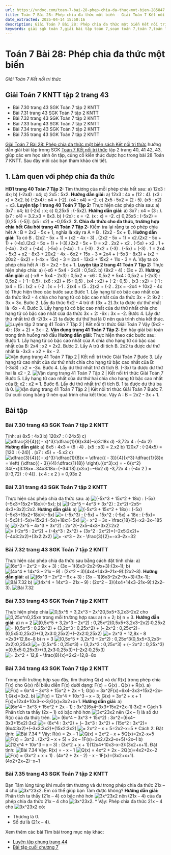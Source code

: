 ```yaml
---
url: https://vndoc.com/toan-7-bai-28-phep-chia-da-thuc-mot-bien-285847
title: Toán 7 Bài 28: Phép chia đa thức một biến - Giải Toán 7 Kết nối tri thức - VnDoc.com
date_extracted: 2025-04-14 15:50:16
description: Giải Toán 7 Bài 28: Phép chia đa thức một biến Kết nối tri thức bao gồm đáp án và lời giải chi tiết cho từng bài tập trong SGK Toán 7 cho các em học sinh tham khảo luyện Giải Toán 7 hiệu quả.
keywords: giải sgk toán 7,giải bài tập toán 7,soạn toán 7,toán 7,toán lớp 7,giải toán 7,sgk toán 7,toan 7,giai toan 7,toán 7 tập 1,toán lớp 7 tập 2,bài tập toán lớp 7,giải bài tập toán lớp 7,sgk toán 7 tập 2,toán 7 kết nối tri thức,giải toán 7 kết nối tri thức,giải toán 7 kntt,Toán 7 Bài 28 Phép chia đa thức một biến,Bài 28 Phép chia đa thức một biến,Giải Toán 7 Kết nối tri thức bài 28,toán lớp 7 Kết nối tri thức bài 28,Phép chia đa thức một biến
---
```


# Toán 7 Bài 28: Phép chia đa thức một biến
 _Giải Toán 7 Kết nối tri thức_
## Giải Toán 7 KNTT tập 2 trang 43
  * Bài 7.30 trang 43 SGK Toán 7 tập 2 KNTT
  * Bài 7.31 trang 43 SGK Toán 7 tập 2 KNTT
  * Bài 7.32 trang 43 SGK Toán 7 tập 2 KNTT
  * Bài 7.33 trang 43 SGK Toán 7 tập 2 KNTT
  * Bài 7.34 trang 43 SGK Toán 7 tập 2 KNTT
  * Bài 7.35 trang 43 SGK Toán 7 tập 2 KNTT

[Giải Toán 7 Bài 28: Phép chia đa thức một biến sách Kết nối tri thức](<https://vndoc.com/toan-7-bai-28-phep-chia-da-thuc-mot-bien-285847>) hướng dẫn giải bài tập trong SGK [Toán 7 Kết nối tri thức](<https://vndoc.com/toan-7-tap-2-kntt>) tập 2 trang 40, 41 42, 43, giúp các em học sinh ôn tập, củng cố kiến thức được học trong bài 28 Toán 7 KNTT. Sau đây mời các bạn tham khảo chi tiết.
## **1\. Làm quen với phép chia đa thức**
**HĐ1 trang 40 Toán 7 Tập 2:** Tìm thương của mỗi phép chia hết sau:
a\) 12x3 : 4x;
b\) \(-2x4\) : x4;
c\) 2x5 : 5x2.
**Hướng dẫn giải:**
a\) 12x3 : 4x = \(12 : 4\). \(x3 : x\) = 3x2.
b\) \(-2x4\) : x4 = \(-2\). \(x4 : x4\) = -2.
c\) 2x5 : 5x2 = \(2 : 5\). \(x5 : x2\) = x3.
**Luyện tập 1 trang 40 Toán 7 Tập 2:** Thực hiện các phép chia sau:
a\) 3x7 : x4;
b\) \(-2x\) : x;
c\) 0,25x5 : \(-5x2\).
**Hướng dẫn giải:**
a\) 3x7 : x4 = \(3 : \). \(x7 : x4\) = 3.2.x3 = 6x3.
b\) \(-2x\) : x = -2. \(x : x\) = -2.
c\) 0,25x5 : \(-5x2\) = \[0,25 : \(-5\)\]. \(x5 : x2\) = -0,05x3.
**2\. Chia đa thức cho đa thức, trường hợp chia hết**
**Câu hỏi trang 41 Toán 7 Tập 2:** Kiểm tra lại rằng ta có phép chia hết A : B = 2x2 \- 5x + 1, nghĩa là xảy ra
A = B . \(2x2 \- 5x + 1\).
**Hướng dẫn giải:**
Ta có B . \(2x2 \- 5x + 1\) = \(x2 \- 4x - 3\) . \(2x2 \- 5x + 1\)
= x2.\(2x2 \- 5x + 1\) + \(-4x\).\(2x2 \- 5x + 1\) + \(-3\).\(2x2 \- 5x + 1\)
= x2 . 2x2 \+ x2 . \(-5x\) + x2 . 1 + \(-4x\) . 2x2 \+ \(-4x\) . \(-5x\) + \(-4x\) . 1 + \(-3\) . 2x2
\+ \(-3\) . \(-5x\) + \(-3\) . 1
= 2x4 \- 5x3 \+ x2 \- 8x3 \+ 20x2 \- 4x - 6x2 \+ 15x - 3
= 2x4 \+ \(-5x3 \- 8x3\) + \(x2 \+ 20x2 \- 6x2\) + \(-4x + 15x\) - 3
= 2x4 \- 13x3 \+ 15x2 \+ 11x - 3
= A.
Vậy ta có phép chia hết A : B = 2x2 \- 5x + 1.
**Luyện tập 2 trang 41 Toán 7 Tập 2:** Thực hiện phép chia:
a\) \(-x6 \+ 5x4 \- 2x3\) : 0,5x2.
b\) \(9x2 \- 4\) : \(3x + 2\).
**Hướng dẫn giải:**
a\) \(-x6 \+ 5x4 \- 2x3\) : 0,5x2
= -x6 : 0,5x2 \+ 5x4 : 0,5x2 \+ \(-2x3\) : 0,5x2
= \(-1 : 0,5\) . \(x6 : x2\) + \(5 : 0,5\) . \(x4 : x2\) + \(-2 : 0,5\) . \(x3 : x2\)
= \(-1 : \)x4 \+ \(5 : \)x2 \+ \(-2 : \)x
= \(-1 . 2\)x4 \+ \(5 . 2\)x2 \+ \(-2 . 2\)x
= -2x4 \+ 10x2 \- 4x
b\) Thực hiện theo các bước sau:
Bước 1. Lấy hạng tử có bậc cao nhất của đa thức 9x2 \- 4 chia cho hạng tử có bậc cao nhất của đa thức 3x + 2:
9x2 : 3x = 3x.
Bước 2. Lấy đa thức 9x2 \- 4 trừ đi \(3x + 2\).3x ta được dư thứ nhất là -6x - 4.
Bước 3. Lấy hạng tử có bậc cao nhất của dư thứ nhất chia cho hạng tử có bậc cao nhất của đa thức 3x + 2:
-6x : 3x = -2.
Bước 4. Lấy dư thứ nhất trừ đi -2\(3x + 2\) ta được dư thứ hai là 0 nên quá trình chia kết thúc.
![Luyện tập 2 trang 41 Toán 7 Tập 2 | Kết nối tri thức Giải Toán 7](https://i.vdoc.vn/data/image/2025/02/04/luyen-tap-2-trang-41-toan-7-tap-2.png)
Vậy \(9x2 \- 4\) : \(3x + 2\) = 3x - 2.
**Vận dụng trang 41 Toán 7 Tập 2:** Em hãy giải bài toán trong tình huống mở đầu
**Hướng dẫn giải:**
Thực hiện theo các bước sau:
Bước 1. Lấy hạng tử có bậc cao nhất của A chia cho hạng tử có bậc cao nhất của B:
2x4 : x2 = 2x2.
Bước 2. Lấy A trừ đi tích B. 2x2 ta được dư thứ nhất là -3x3 \+ x2 \+ 6x - 2.
![Vận dụng trang 41 Toán 7 Tập 2 | Kết nối tri thức Giải Toán 7](https://i.vdoc.vn/data/image/2025/02/04/van-dung-trang-41-toan-7-tap-2.png)
Bước 3. Lấy hạng tử cao nhất của dư thứ nhất chia cho hạng tử bậc cao nhất của B:
\(-3x3\) : x2 = -3x.
Bước 4. Lấy dư thứ nhất trừ đi tích B. \(-3x\) ta được dư thứ hai là x2 \- 2.
![Vận dụng trang 41 Toán 7 Tập 2 | Kết nối tri thức Giải Toán 7](https://i.vdoc.vn/data/image/2025/02/04/van-dung-trang-41-toan-7-tap-2-1.png)
Bước 5. Lấy hạng tử cao nhất của dư thứ hai chia cho hạng tử bậc cao nhất của B:
x2 : x2 = 1.
Bước 6. Lấy dư thứ nhất trừ đi tích B. 1 ta được dư thứ ba là 0.
![Vận dụng trang 41 Toán 7 Tập 2 | Kết nối tri thức Giải Toán 7](https://i.vdoc.vn/data/image/2025/02/04/van-dung-trang-41-toan-7-tap-2-2.png)
Bước 7. Dư cuối cùng bằng 0 nên quá trình chia kết thúc.
Vậy A : B = 2x2 \- 3x + 1.
## Bài tập
### Bài 7.30 trang 43 SGK Toán 7 tập 2 KNTT
Tính:
a\) 8x5 : 4x3
b\) 120x7 : \(-24x5\)
c\) ![\\dfrac{3}{4}{\( - x\)^3}:\\dfrac{1}{8}x](https://i.vdoc.vn/data/image/blank.png)34\(−x\)3:18x
d\) -3,72x 4 : \(-4x 2\)
**Hướng dẫn giải:**
a\) 8x5 : 4x3 = \(8 : 4\) . \(x5 : x3\) = 2.x2
b\) 120x7 : \(-24x5\) = \[120 : \(-24\)\] . \(x7 : x5\) = -5.x2
c\) ![\\dfrac{3}{4}{\( - x\)^3}:\\dfrac{1}{8}x = \\dfrac{{ - 3}}{4}{x^3}:\\dfrac{1}{8}x = \\left\( {\\dfrac{{ - 3}}{4}:\\dfrac{1}{8}} \\right\).\({x^3}:x\) =  - 6{x^2}](https://i.vdoc.vn/data/image/blank.png)34\(−x\)3:18x=−34x3:18x=\(−34:18\).\(x3:x\)=−6x2
d\) -3,72x 4 : \(-4x 2 \) = \[\(-3,72\) : \(-4\)\] . \(x 4 : x 2 \) = 0,93x 2
### Bài 7.31 trang 43 SGK Toán 7 tập 2 KNTT
Thực hiện các phép chia đa thức sau:
a\) ![\(-5x^3 + 15x^2 + 18x\) : \(-5x\)](https://i.vdoc.vn/data/image/blank.png)\(−5x3+15x2+18x\):\(−5x\);
b\) ![\(-2x^5 – 4x^3 + 3x^2\) : 2x^2](https://i.vdoc.vn/data/image/blank.png)\(−2x5–4x3+3x2\):2x2.
**Hướng dẫn giải:**
a\) ![\(-5x^3 + 15x^2 + 18x\) : \(-5x\)](https://i.vdoc.vn/data/image/blank.png)\(−5x3+15x2+18x\):\(−5x\)
![= \(-5x^3\) : \(-5x\) + 15x^2 : \(-5x\) + 18x : \(-5x\)](https://i.vdoc.vn/data/image/blank.png)=\(−5x3\):\(−5x\)+15x2:\(−5x\)+18x:\(−5x\)
![= x^2 – 3x - \\frac{18}{5}](https://i.vdoc.vn/data/image/blank.png)=x2–3x−185
b\) ![\(-2x^5 – 4x^3 + 3x^2\) : 2x^2](https://i.vdoc.vn/data/image/blank.png)\(−2x5–4x3+3x2\):2x2
![= \(-2x^5 : 2x^2\) + \(-4x^3 : 2x^2\) + \(3x^2 : 2x^2\)](https://i.vdoc.vn/data/image/blank.png)=\(−2x5:2x2\)+\(−4x3:2x2\)+\(3x2:2x2\)
![= -x^3 – 2x - \\frac{3}{2}](https://i.vdoc.vn/data/image/blank.png)=−x3–2x−32
### Bài 7.32 trang 43 SGK Toán 7 tập 2 KNTT
Thực hiện các phép chia đa thức sau bằng cách đặt tính chia:
a\) ![\(6x^3 – 2x^2 – 9x + 3\) : \(3x – 1\)](https://i.vdoc.vn/data/image/blank.png)\(6x3–2x2–9x+3\):\(3x–1\);
b\) ![\(4x^4 + 14x^3 – 21x – 9\) : \(2x^2 – 3\)](https://i.vdoc.vn/data/image/blank.png)\(4x4+14x3–21x–9\):\(2x2–3\).
**Hướng dẫn giải:**
a\) ![\(6x^3 – 2x^2 – 9x + 3\) : \(3x – 1\)](https://i.vdoc.vn/data/image/blank.png)\(6x3–2x2–9x+3\):\(3x–1\);
![Bài 7.32](https://i.vdoc.vn/data/image/2025/02/04/Toan-7-bai-28-1.jpg)
b\) ![\(4x^4 + 14x^3 – 21x – 9\) : \(2x^2 – 3\)](https://i.vdoc.vn/data/image/blank.png)\(4x4+14x3–21x–9\):\(2x2–3\).
![Bài 7.32](https://i.vdoc.vn/data/image/2025/02/04/Toan-7-bai-28-2.jpg)
### Bài 7.33 trang 43 SGK Toán 7 tập 2 KNTT
Thực hiện phép chia ![0,5x^5 + 3,2x^3 – 2x^2](https://i.vdoc.vn/data/image/blank.png)0,5x5+3,2x3–2x2 cho ![0,25x^n](https://i.vdoc.vn/data/image/blank.png)0,25xn trong mỗi trường hợp sau:
a\) n = 2;
b\) n = 3.
**Hướng dẫn giải:**
a\) n = 2
![\(0,5x^5 + 3,2x^3 – 2x^2\) : 0,25x^2](https://i.vdoc.vn/data/image/blank.png)\(0,5x5+3,2x3–2x2\):0,25x2
![= \(0,5x^5 : 0,25x^2\) + \(3,2x^3 : 0,25x^2\) + \(– 2x^2 : 0,25x^2\)](https://i.vdoc.vn/data/image/blank.png)=\(0,5x5:0,25x2\)+\(3,2x3:0,25x2\)+\(–2x2:0,25x2\)
![= 2x^3 + 12,8x -  8](https://i.vdoc.vn/data/image/blank.png)=2x3+12,8x−8
b\) n = 3
![\(0,5x^5 + 3,2x^3 – 2x^2\) : 0,25x^3](https://i.vdoc.vn/data/image/blank.png)\(0,5x5+3,2x3–2x2\):0,25x3
![= \(0,5x^5 : 0,25x^3\) + \(3,2x^3 : 0,25x^3\) + \(– 2x^2 : 0,25x^3\)](https://i.vdoc.vn/data/image/blank.png)=\(0,5x5:0,25x3\)+\(3,2x3:0,25x3\)+\(–2x2:0,25x3\)
![= 2x^2 + 12,8 -  \\frac{8}{x}](https://i.vdoc.vn/data/image/blank.png)=2x2+12,8−8x
### Bài 7.34 trang 43 SGK Toán 7 tập 2 KNTT
Trong mỗi trường hợp sau đây, tìm thương Q\(x\) và dư R\(x\) trong phép chia F\(x\) cho G\(x\) rồi biểu diễn F\(x\) dưới dạng:
F\(x\) = G\(x\) . Q\(x\) + R\(x\).
a\) ![F\(x\) = 6x^4 – 3x^3 + 15x^2 + 2x – 1; G\(x\) = 3x^2](https://i.vdoc.vn/data/image/blank.png)F\(x\)=6x4–3x3+15x2+2x–1;G\(x\)=3x2.
b\) ![F\(x\) = 12x^4 + 10x^3 – x – 3; G\(x\) = 3x^2 + x + 1](https://i.vdoc.vn/data/image/blank.png)F\(x\)=12x4+10x3–x–3;G\(x\)=3x2+x+1.
**Hướng dẫn giải:**
a\) ![\(6x^4 – 3x^3 + 15x^2 + 2x – 1\) : 3x^2](https://i.vdoc.vn/data/image/blank.png)\(6x4–3x3+15x2+2x–1\):3x2
\* Cách 1: Phân tích ta thấy \(2x – 1\) có bậc nhỏ hơn ![3x^2](https://i.vdoc.vn/data/image/blank.png)3x2 nên \(2x – 1\) là số dư R\(x\) của đa thức trên.
![= \(6x^4 – 3x^3 + 15x^2\) : 3x^2](https://i.vdoc.vn/data/image/blank.png)=\(6x4–3x3+15x2\):3x2
![= \(6x^4 :  3x^2\) + \(– 3x^3 : 3x^2\) + \(15x^2 : 3x^2\)](https://i.vdoc.vn/data/image/blank.png)=\(6x4:3x2\)+\(–3x3:3x2\)+\(15x2:3x2\)
![= 2x^2 – x + 5](https://i.vdoc.vn/data/image/blank.png)=2x2–x+5
\* Cách 2: Đặt tính:
![Bài 7.34](https://i.vdoc.vn/data/image/2025/02/04/Toan-7-bai-28-3.jpg)
\* Vậy: R\(x\) = 2x – 1
![Q\(x\) = 2x^2 – x + 5](https://i.vdoc.vn/data/image/blank.png)Q\(x\)=2x2–x+5
![F\(x\) = 3x^2 . \(2x^2 – x + 5\) + 2x – 1](https://i.vdoc.vn/data/image/blank.png)F\(x\)=3x2.\(2x2–x+5\)+2x–1
b\) ![\(12x^4 + 10x^3 – x – 3\) : \(3x^2 + x + 1\)](https://i.vdoc.vn/data/image/blank.png)\(12x4+10x3–x–3\):\(3x2+x+1\).
Đặt tính:
![Bài 7.34](https://i.vdoc.vn/data/image/2025/02/04/Toan-7-bai-28-4.jpg)
Vậy: R\(x\) = - x - 1
![Q\(x\) = 4x^2 + 2x - 2](https://i.vdoc.vn/data/image/blank.png)Q\(x\)=4x2+2x−2
![F\(x\) = \(3x^2 + x + 1\) . \(4x^2 + 2x - 2\) - x - 1](https://i.vdoc.vn/data/image/blank.png)F\(x\)=\(3x2+x+1\).\(4x2+2x−2\)−x−1
### Bài 7.35 trang 43 SGK Toán 7 tập 2 KNTT
Bạn Tâm lúng túng khi muốn tìm thương và dư trong phép chia đa thức 21x – 4 cho ![3x^2](https://i.vdoc.vn/data/image/blank.png)3x2. Em có thể giúp bạn Tâm được không?
**Hướng dẫn giải:**
Phân tích ta thấy \(21x – 4\) có bậc nhỏ hơn ![3x^2](https://i.vdoc.vn/data/image/blank.png)3x2 nên \(21x – 4\) của đa phép chia đa thức 21x – 4 cho ![3x^2](https://i.vdoc.vn/data/image/blank.png)3x2.
\* Vậy: Phép chia đa thức 21x – 4 cho ![3x^2](https://i.vdoc.vn/data/image/blank.png)3x2 có:
  * Thương là 0.
  * Số dư là \(21x – 4\).

Xem thêm các bài Tìm bài trong mục này khác:
  * [Luyện tập chung trang 44](</toan-7-luyen-tap-chung-trang-44-285890>)
  * [Bài tập cuối chương 7](</toan-7-bai-tap-cuoi-chuong-7-ket-noi-tri-thuc-285894>)

